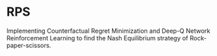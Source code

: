 # RPS

Implementing Counterfactual Regret Minimization and Deep-Q Network Reinforcement Learning to find the Nash Equilibrium strategy of Rock-paper-scissors.
